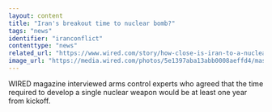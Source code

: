 ```yaml
---
layout: content
title: "Iran's breakout time to nuclear bomb?"
tags: "news"
identifier: "iranconflict"
contenttype: "news"
related_url: "https://www.wired.com/story/how-close-is-iran-to-a-nuclear-weapon-heres-what-we-know/"
image_url: "https://media.wired.com/photos/5e1397aba13abb0008aeffd4/master/w_2560%2Cc_limit/Science_irannuclear_G15P9W.jpg"
---
```

WIRED magazine interviewed arms control experts who agreed that the time required to develop a single nuclear weapon would be at least one year from kickoff.